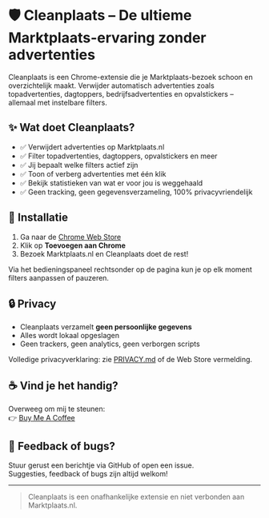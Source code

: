 # 🛡️ Cleanplaats – De ultieme Marktplaats-ervaring zonder advertenties

Cleanplaats is een Chrome-extensie die je Marktplaats-bezoek schoon en overzichtelijk maakt. Verwijder automatisch advertenties zoals topadvertenties, dagtoppers, bedrijfsadvertenties en opvalstickers – allemaal met instelbare filters.


## ✨ Wat doet Cleanplaats?

- ✅ Verwijdert advertenties op Marktplaats.nl
- ✅ Filter topadvertenties, dagtoppers, opvalstickers en meer
- ✅ Jij bepaalt welke filters actief zijn
- ✅ Toon of verberg advertenties met één klik
- ✅ Bekijk statistieken van wat er voor jou is weggehaald
- ✅ Geen tracking, geen gegevensverzameling, 100% privacyvriendelijk

## 🚀 Installatie

1. Ga naar de [Chrome Web Store](https://chromewebstore.google.com/detail/peebdbeclpkljmfocjifjpjlngfpfhjp?utm_source=item-share-cb) 
2. Klik op **Toevoegen aan Chrome**  
3. Bezoek Marktplaats.nl en Cleanplaats doet de rest!

Via het bedieningspaneel rechtsonder op de pagina kun je op elk moment filters aanpassen of pauzeren.

## 🔒 Privacy

- Cleanplaats verzamelt **geen persoonlijke gegevens**
- Alles wordt lokaal opgeslagen
- Geen trackers, geen analytics, geen verborgen scripts

Volledige privacyverklaring: zie [PRIVACY.md](PRIVACY.md) of de Web Store vermelding.

## ☕ Vind je het handig?

Overweeg om mij te steunen:  
👉 [Buy Me A Coffee](https://www.buymeacoffee.com/cleanplaats)

## 📣 Feedback of bugs?

Stuur gerust een berichtje via GitHub of open een issue.  
Suggesties, feedback of bugs zijn altijd welkom!

---

> Cleanplaats is een onafhankelijke extensie en niet verbonden aan Marktplaats.nl.
